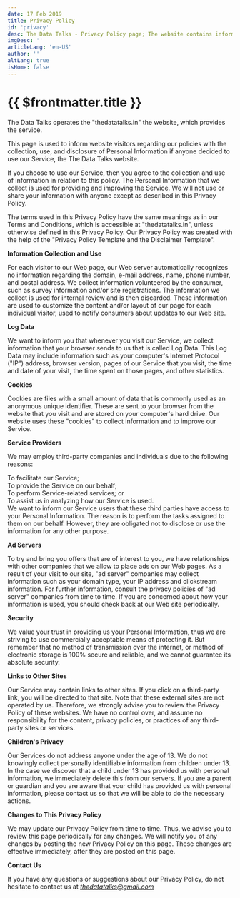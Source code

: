 ```yaml
---
date: 17 Feb 2019
title: Privacy Policy
id: 'privacy'
desc: The Data Talks - Privacy Policy page; The website contains information about politics, economics, education & others.
imgDesc: ''
articleLang: 'en-US'
author: ''
altLang: true
isHome: false
---
```


<altLang />

# {{ $frontmatter.title }}

The Data Talks operates the "thedatatalks.in" the website, which provides the service.

This page is used to inform website visitors regarding our policies with the collection, use, and disclosure of Personal Information if anyone decided to use our Service, the The Data Talks website.

If you choose to use our Service, then you agree to the collection and use of information in relation to this policy. The Personal Information
that we collect is used for providing and improving the Service. We will not use or share your information with anyone except as described in
this Privacy Policy.

The terms used in this Privacy Policy have the same meanings as in our Terms and Conditions, which is accessible at "thedatatalks.in",
unless otherwise defined in this Privacy Policy. Our Privacy Policy was created with the help of the "Privacy Policy Template and the Disclaimer Template".

**Information Collection and Use**

For each visitor to our Web page, our Web server automatically recognizes no information regarding the domain, e-mail address, name,
phone number, and postal address. We collect information volunteered by the consumer, such as survey information and/or site registrations. The
information we collect is used for internal review and is then discarded. These information are used to customize the content and/or
layout of our page for each individual visitor, used to notify consumers about updates to our Web site.

**Log Data**

We want to inform you that whenever you visit our Service, we collect information that your browser sends to us that is called Log Data. This Log Data may include information such as your computer's Internet Protocol ("IP") address, browser version, pages of our Service that you visit, the time and date of your visit, the time spent on those pages, and other statistics.

**Cookies**

Cookies are files with a small amount of data that is commonly used as an anonymous unique identifier. These are sent to your browser from the
website that you visit and are stored on your computer's hard drive. Our website uses these "cookies" to collect information and to improve our
Service.

**Service Providers**

We may employ third-party companies and individuals due to the following reasons:

To facilitate our Service;  
To provide the Service on our behalf;  
To perform Service-related services; or  
To assist us in analyzing how our Service is used.  
We want to inform our Service users that these third parties have access
to your Personal Information. The reason is to perform the tasks
assigned to them on our behalf. However, they are obligated not to
disclose or use the information for any other purpose.

**Ad Servers**

To try and bring you offers that are of interest to you, we have relationships with other companies that we allow to place ads on our Web
pages. As a result of your visit to our site, "ad server" companies may collect information such as your domain type, your IP address and
clickstream information. For further information, consult the privacy policies of "ad server" companies from time to time. If you are
concerned about how your information is used, you should check back at our Web site periodically.

**Security**

We value your trust in providing us your Personal Information, thus we are striving to use commercially acceptable means
of protecting it. But remember that no method of transmission over the internet, or method of electronic storage is 100% secure and reliable,
and we cannot guarantee its absolute security.

**Links to Other Sites**

Our Service may contain links to other sites. If you click on a third-party link, you will be directed to that site. Note that these external sites are not operated by us. Therefore, we strongly advise you to review the Privacy Policy of these websites. We have no control over, and assume no responsibility for the content, privacy policies, or practices of any third-party sites or services.

**Children's Privacy**

Our Services do not address anyone under the age of 13. We do not knowingly collect personally identifiable information from children under 13. In the case we discover that a child under 13 has provided us with personal information, we immediately delete this from our servers. If you are a parent or guardian and you are aware that your child has provided us with personal information, please contact us so that we will be able to do the necessary actions.

**Changes to This Privacy Policy**

We may update our Privacy Policy from time to time. Thus, we advise you to review this page periodically for any changes. We will notify you of
any changes by posting the new Privacy Policy on this page. These changes are effective immediately, after they are posted on this page.

**Contact Us**

If you have any questions or suggestions about our Privacy Policy, do not hesitate to contact us at
<a href="mailto: thedatatalks@gmail.com"><em><thedatatalks@gmail.com></em></a>


<style>

</style>